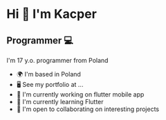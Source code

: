 Hi 👋 I'm Kacper
=======================

Programmer 💻
----------

I'm 17 y.o. programmer from Poland

* 🌍  I'm based in Poland
* 🖥️  See my portfolio at ...
* 🚀  I'm currently working on flutter mobile app
* 🧠  I'm currently learning Flutter
* 🤝  I'm open to collaborating on interesting projects
